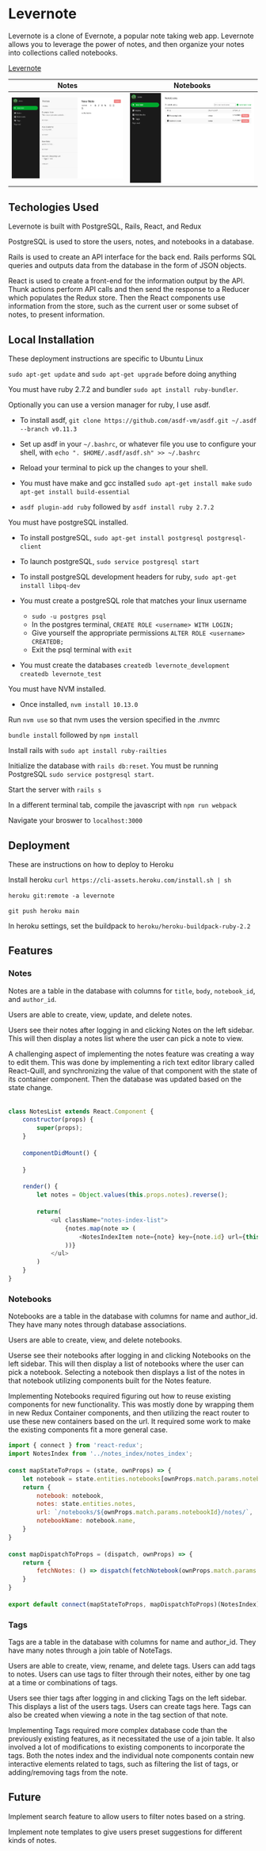 # Levernote

Levernote is a clone of Evernote, a popular note taking web app. Levernote allows you to leverage the power of notes, and then organize your notes into collections called notebooks.

[Levernote](https://levernote.herokuapp.com/)

Notes            |  Notebooks
:-------------------------:|:-------------------------:
![Screenshot of the Notes view](./app/assets/images/screenshot1.png) | ![Screenshot of the Notebooks view](./app/assets/images/screenshot2.png)

## Techologies Used

Levernote is built with PostgreSQL, Rails, React, and Redux

PostgreSQL is used to store the users, notes, and notebooks in a database. 

Rails is used to create an API interface for the back end. Rails performs SQL queries and outputs data from the database in the form of JSON objects.

React is used to create a front-end for the information output by the API. Thunk actions perform API calls and then send the response to a Reducer which populates the Redux store. Then the React components use information from the store, such as the current user or some subset of notes, to present information.

## Local Installation

These deployment instructions are specific to Ubuntu Linux

`sudo apt-get update` and `sudo apt-get upgrade` before doing anything

You must have ruby 2.7.2 and bundler `sudo apt install ruby-bundler`.

Optionally you can use a version manager for ruby, I use asdf.

- To install asdf, `git clone https://github.com/asdf-vm/asdf.git ~/.asdf --branch v0.11.3`

- Set up asdf in your `~/.bashrc`, or whatever file you use to configure your shell, with `echo ". $HOME/.asdf/asdf.sh" >> ~/.bashrc`

- Reload your terminal to pick up the changes to your shell.

- You must have make and gcc installed `sudo apt-get install make` `sudo apt-get install build-essential`

- `asdf plugin-add ruby` followed by `asdf install ruby 2.7.2`

You must have postgreSQL installed.

 - To install postgreSQL, `sudo apt-get install postgresql postgresql-client`
 
 - To launch postgreSQL, `sudo service postgresql start`

 - To install postgreSQL development headers for ruby, `sudo apt-get install libpq-dev`

 - You must create a postgreSQL role that matches your linux username
    - `sudo -u postgres psql`
    - In the postgres terminal, `CREATE ROLE <username> WITH LOGIN;`
    - Give yourself the appropriate permissions `ALTER ROLE <username> CREATEDB;`
    - Exit the psql terminal with `exit`

 - You must create the databases `createdb levernote_development` `createdb levernote_test`

You must have NVM installed.
 
 - Once installed, `nvm install 10.13.0`

Run `nvm use` so that nvm uses the version specified in the .nvmrc

`bundle install` followed by `npm install`

Install rails with `sudo apt install ruby-railties`

Initialize the database with `rails db:reset`. You must be running PostgreSQL `sudo service postgresql start`.

Start the server with `rails s`

In a different terminal tab, compile the javascript with `npm run webpack`

Navigate your broswer to `localhost:3000`

## Deployment

These are instructions on how to deploy to Heroku

Install heroku `curl https://cli-assets.heroku.com/install.sh | sh`

`heroku git:remote -a levernote`

`git push heroku main`

In heroku settings, set the buildpack to `heroku/heroku-buildpack-ruby-2.2`

## Features

### Notes

Notes are a table in the database with columns for `title`, `body`, `notebook_id`, and `author_id`.

Users are able to create, view, update, and delete notes.

Users see their notes after logging in and clicking Notes on the left sidebar. This will then display a notes list where the user can pick a note to view.

A challenging aspect of implementing the notes feature was creating a way to edit them. This was done by implementing a rich text editor library called React-Quill, and synchronizing the value of that component with the state of its container component. Then the database was updated based on the state change.

```Javascript

class NotesList extends React.Component {
    constructor(props) {
        super(props);
    }

    componentDidMount() {
        
    }

    render() {
        let notes = Object.values(this.props.notes).reverse();
        
        return(
            <ul className="notes-index-list">
                {notes.map(note => (
                    <NotesIndexItem note={note} key={note.id} url={this.props.url} />
                ))}
            </ul>
        )
    }
}
```

### Notebooks

Notebooks are a table in the database with columns for name and author_id. They have many notes through database associations.

Users are able to create, view, and delete notebooks.

Userse see their notebooks after logging in and clicking Notebooks on the left sidebar. This will then display a list of notebooks where the user can pick a notebook. Selecting a notebook then displays a list of the notes in that notebook utilizing components built for the Notes feature.

Implementing Notebooks required figuring out how to reuse existing components for new functionality. This was mostly done by wrapping them in new Redux Container components, and then utilizing the react router to use these new containers based on the url. It required some work to make the existing components fit a more general case.

```Javascript
import { connect } from 'react-redux';
import NotesIndex from '../notes_index/notes_index';

const mapStateToProps = (state, ownProps) => {
    let notebook = state.entities.notebooks[ownProps.match.params.notebookId];
    return {
        notebook: notebook,
        notes: state.entities.notes,
        url: `/notebooks/${ownProps.match.params.notebookId}/notes/`,
        notebookName: notebook.name,
    }
}

const mapDispatchToProps = (dispatch, ownProps) => {
    return {
        fetchNotes: () => dispatch(fetchNotebook(ownProps.match.params.notebookId)),
    }
}

export default connect(mapStateToProps, mapDispatchToProps)(NotesIndex);
```

### Tags

Tags are a table in the database with columns for name and author_id. They have many notes through a join table of NoteTags.

Users are able to create, view, rename, and delete tags. Users can add tags to notes. Users can use tags to filter through their notes, either by one tag at a time or combinations of tags. 

Users see thier tags after logging in and clicking Tags on the left sidebar. This displays a list of the users tags. Users can create tags here. Tags can also be created when viewing a note in the tag section of that note.

Implementing Tags required more complex database code than the previously existing features, as it necessitated the use of a join table. It also involved a lot of modifications to existing components to incorporate the tags. Both the notes index and the individual note components contain new interactive elements related to tags, such as filtering the list of tags, or adding/removing tags from the note.

## Future

Implement search feature to allow users to filter notes based on a string.

Implement note templates to give users preset suggestions for different kinds of notes.


